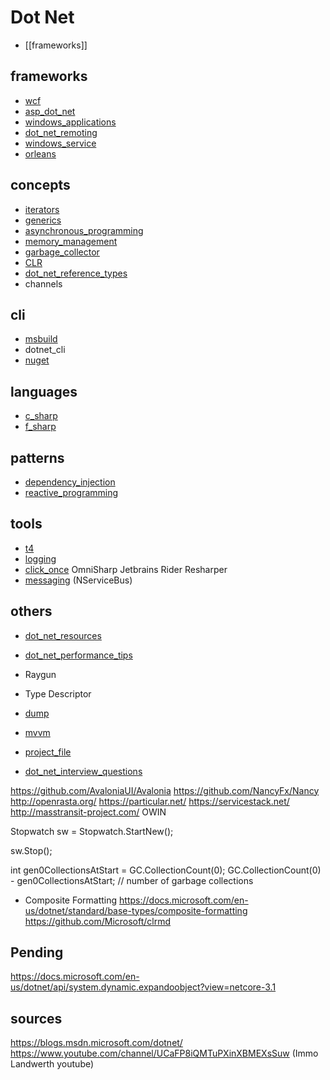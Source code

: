 # Dot Net

* [[frameworks]]

## frameworks
* [wcf](wcf/index.md)
* [asp_dot_net](asp_dot_net/index.md)
* [windows_applications](windows_applications)
* [dot_net_remoting](dot_net_remoting)
* [windows_service](windows_service)
* [orleans](orleans/index.md)

## concepts
* [iterators](iterators)
* [generics](generics)
* [asynchronous_programming](asynchronous_programming)
* [memory_management](memory_management)
* [garbage_collector](garbage_collector)
* [CLR](CLR)
* [dot_net_reference_types](dot_net_reference_types)
* channels

## cli
* [msbuild](msbuild)
* dotnet_cli
* [nuget](nuget)

## languages
* [c_sharp](c_sharp)
* [f_sharp](f_sharp)

## patterns
* [dependency_injection](dependency_injection)
* [reactive_programming](reactive_programming/index.md)

## tools
* [t4](t4/index.md)
* [logging](logging)
* [click_once](click_once)
OmniSharp
Jetbrains Rider
Resharper
* [messaging](messaging/index.md) (NServiceBus)

## others
* [dot_net_resources](dot_net_resources)
* [dot_net_performance_tips](dot_net_performance_tips)
* Raygun
* Type Descriptor
* [dump](dump)
* [mvvm](mvvm)
* [project_file](project_file)

* [dot_net_interview_questions](dot_net_interview_questions)

https://github.com/AvaloniaUI/Avalonia
https://github.com/NancyFx/Nancy
http://openrasta.org/
https://particular.net/
https://servicestack.net/
http://masstransit-project.com/
OWIN

Stopwatch sw = Stopwatch.StartNew();

sw.Stop();

int gen0CollectionsAtStart = GC.CollectionCount(0);
GC.CollectionCount(0) - gen0CollectionsAtStart; // number of garbage collections

* Composite Formatting
https://docs.microsoft.com/en-us/dotnet/standard/base-types/composite-formatting
https://github.com/Microsoft/clrmd

## Pending
https://docs.microsoft.com/en-us/dotnet/api/system.dynamic.expandoobject?view=netcore-3.1


## sources
https://blogs.msdn.microsoft.com/dotnet/
https://www.youtube.com/channel/UCaFP8iQMTuPXinXBMEXsSuw (Immo Landwerth youtube)

